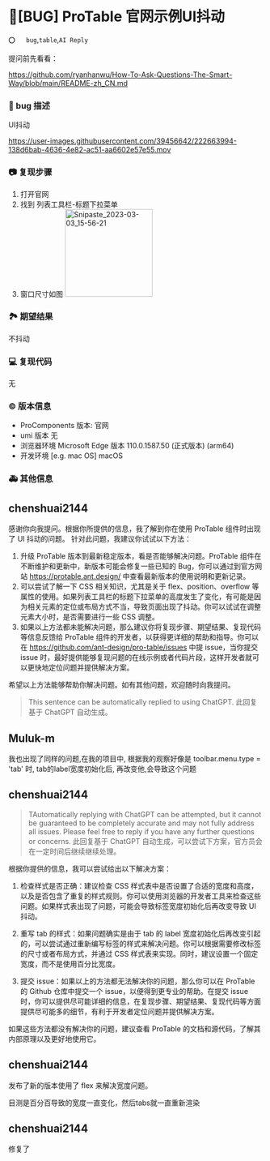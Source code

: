 # 🐛[BUG] ProTable 官网示例UI抖动

`⭕️   bug`,`table`,`AI Reply`

提问前先看看：

https://github.com/ryanhanwu/How-To-Ask-Questions-The-Smart-Way/blob/main/README-zh_CN.md

### 🐛 bug 描述

<!--
详细地描述 bug，让大家都能理解
-->

UI抖动

https://user-images.githubusercontent.com/39456642/222663994-138d6bab-4636-4e82-ac51-aa6602e57e55.mov

### 📷 复现步骤

<!--
清晰描述复现步骤，让别人也能看到问题，如果可能，尽量提供可执行代码，
如：https://codesandbox.io/ 在此处创建一个 codesandbox，方便我们更快的排查和复现问题
-->

1. 打开官网
2. 找到 列表工具栏-标题下拉菜单
3. 窗口尺寸如图
   <img width="173" alt="Snipaste_2023-03-03_15-56-21" src="https://user-images.githubusercontent.com/39456642/222664562-3574c79c-4d86-49ab-9d00-74f0d7e67839.png">

### 🏞 期望结果

<!--
描述你原本期望看到的结果
-->

不抖动

### 💻 复现代码

<!--
提供可复现的代码，仓库，或线上示例
-->

无

### © 版本信息

- ProComponents 版本: 官网
- umi 版本 无
- 浏览器环境 Microsoft Edge 版本 110.0.1587.50 (正式版本) (arm64)
- 开发环境 [e.g. mac OS] macOS

### 🚑 其他信息

<!--
如截图等其他信息可以贴在这里
-->

## chenshuai2144

感谢你向我提问。根据你所提供的信息，我了解到你在使用 ProTable 组件时出现了 UI 抖动的问题。
针对此问题，我建议你试试以下方法：

1. 升级 ProTable 版本到最新稳定版本，看是否能够解决问题。ProTable 组件在不断维护和更新中，新版本可能会修复一些已知的 Bug，你可以通过到官方网站 https://protable.ant.design/ 中查看最新版本的使用说明和更新记录。
2. 可以尝试了解一下 CSS 相关知识，尤其是关于 flex、position、overflow 等属性的使用。如果列表工具栏的标题下拉菜单的高度发生了变化，有可能是因为相关元素的定位或布局方式不当，导致页面出现了抖动。你可以试试在调整元素大小时，是否需要进行一些 CSS 调整。
3. 如果以上方法都未能解决问题，那么建议你将复现步骤、期望结果、复现代码等信息反馈给 ProTable 组件的开发者，以获得更详细的帮助和指导。你可以在 https://github.com/ant-design/pro-table/issues 中提 issue，当你提交 issue 时，最好提供能够复现问题的在线示例或者代码片段，这样开发者就可以更快地定位问题并提供解决方案。

希望以上方法能够帮助你解决问题。如有其他问题，欢迎随时向我提问。

> This sentence can be automatically replied to using ChatGPT.
> 此回复基于 ChatGPT 自动生成。

## Muluk-m

我也出现了同样的问题,在我的项目中, 根据我的观察好像是 toolbar.menu.type = 'tab' 时, tab的label宽度初始化后, 再改变他,会导致这个问题

## chenshuai2144

> TAutomatically replying with ChatGPT can be attempted, but it cannot be guaranteed to be completely accurate and may not fully address all issues. Please feel free to reply if you have any further questions or concerns.
> 此回复基于 ChatGPT 自动生成，可以尝试下方案，官方员会在一定时间后继续继续处理。

根据你提供的信息，我可以尝试给出以下解决方案：

1. 检查样式是否正确：建议检查 CSS 样式表中是否设置了合适的宽度和高度，以及是否包含了重复的样式规则。你可以使用浏览器的开发者工具来检查这些问题。如果样式表出现了问题，可能会导致标签宽度初始化后再改变导致 UI 抖动。

2. 重写 tab 的样式：如果问题确实是由于 tab 的 label 宽度初始化后再改变引起的，可以尝试通过重新编写标签的样式来解决问题。你可以根据需要修改标签的尺寸或者布局方式，并通过 CSS 样式表来实现。同时，建议设置一个固定宽度，而不是使用百分比宽度。

3. 提交 issue：如果以上的方法都无法解决你的问题，那么你可以在 ProTable 的 Github 仓库中提交一个 issue，以便得到更专业的帮助。在提交 issue 时，你可以提供尽可能详细的信息，在复现步骤、期望结果、复现代码等方面提供尽可能多的细节，有利于开发者定位问题并提供解决方案。

如果这些方法都没有解决你的问题，建议查看 ProTable 的文档和源代码，了解其内部原理以及更好地使用它。

## chenshuai2144

发布了新的版本使用了 flex 来解决宽度问题。

目测是百分百导致的宽度一直变化，然后tabs就一直重新渲染

## chenshuai2144

修复了
